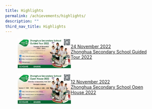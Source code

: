 ```yaml
---
title: Highlights
permalink: /achievements/highlights/
description: ""
third_nav_title: Highlights
---
```

<p><a href="https://www.zhonghuasec.moe.edu.sg/achievements/highlights/1/">
</a></p><figure><a href="https://www.zhonghuasec.moe.edu.sg/achievements/highlights/1/">	
<img style="width:40%" src="/images/Guided Tours 2022.jpg" align="left">
<figcaption><br> 24 November 2022<br>
Zhonghua Secondary School Guided Tour 2022
 </figcaption>
</a></figure><a href="https://www.zhonghuasec.moe.edu.sg/achievements/highlights/1/">	
</a><p></p>

<br clear="left">

<p><a href="https://www.zhonghuasec.moe.edu.sg/achievements/highlights/2/">
</a></p><figure><a href="https://www.zhonghuasec.moe.edu.sg/achievements/highlights/2/">	
<img style="width:40%" src="/images/Open House 2022.jpg" align="left">
<figcaption><br> 12 November 2022<br>
Zhonghua Secondary School Open House 2022
 </figcaption>
</a></figure><a href="https://www.zhonghuasec.moe.edu.sg/achievements/highlights/2/">	
</a><p></p>

<br clear="left">



